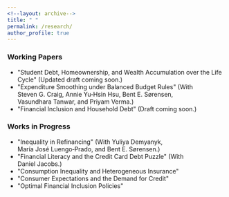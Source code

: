 ```yaml
---
<!--layout: archive-->
title: " "
permalink: /research/
author_profile: true
---
```


### Working Papers

* "Student Debt, Homeownership, and Wealth Accumulation over the Life Cycle" (Updated draft coming soon.) <br>
* "Expenditure Smoothing under Balanced Budget Rules" (With Steven&nbsp;G.&nbsp;Craig, Annie&nbsp;Yu&#8209;Hsin&nbsp;Hsu, Bent&nbsp;E.&nbsp;S&oslash;rensen, Vasundhara&nbsp;Tanwar, and Priyam&nbsp;Verma.) <br>
* "Financial Inclusion and Household Debt" (Draft coming soon.)

### Works in Progress

* "Inequality in Refinancing" (With Yuliya&nbsp;Demyanyk, Mar&iacute;a&nbsp;Jos&eacute;&nbsp;Luengo&#8209;Prado, and Bent&nbsp;E.&nbsp;S&oslash;rensen.) <br>
* "Financial Literacy and the Credit Card Debt Puzzle" (With Daniel&nbsp;Jacobs.) <br>
* "Consumption Inequality and Heterogeneous Insurance" <br>
* "Consumer Expectations and the Demand for Credit" <br>
* "Optimal Financial Inclusion Policies"